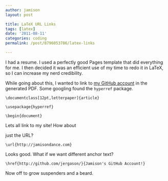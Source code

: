 ```yaml
---
author: jamison
layout: post

title: LaTeX URL Links
tags: [latex]
date: '2011-08-11'
categories: coding
permalink: /post/8796053786/latex-links

---
```


I had a resume. I used a perfectly good Pages template that did
everything for me. I then decided it was an efficient use of my time to
redo it in LaTeX, so I can increase my nerd credibility.

While going about this, I wanted to link to [my GitHub
account](http://github.com/jergason "Jergason's GitHub account") in the
generated PDF. Some googling found the `hyperref` package.

```
\documentclass[12pt,letterpaper]{article}

\usepackage{hyperref}

\begin{document}
```


Lets all link to my site! How about

just the URL?



```
\url{http://jamisondance.com}
```


Looks good. What if we want different anchor text?


```
\href{http://github.com/jergason/}{Jamison's GitHub Account!}
```

Now off to grow suspenders and a beard.
